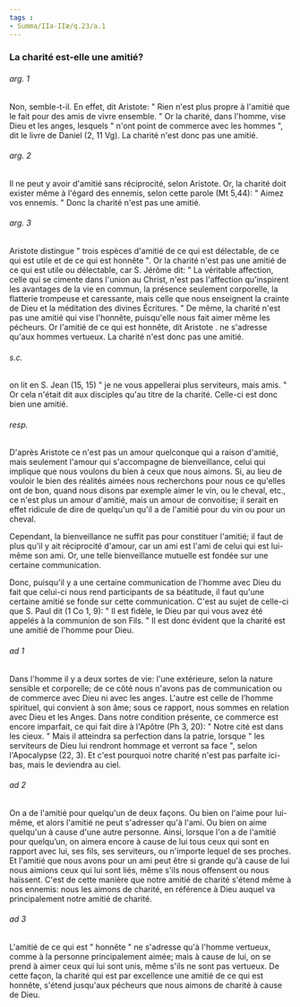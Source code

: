 ```yaml
---
tags : 
- Summa/IIa-IIæ/q.23/a.1
---
```


### La charité est-elle une amitié?

###### arg. 1
Non, semble-t-il. En effet, dit Aristote: " Rien n'est plus propre à l'amitié que le fait pour des amis de vivre ensemble. " Or la charité, dans l'homme, vise Dieu et les anges, lesquels " n'ont point de commerce avec les hommes ", dit le livre de Daniel (2, 11 Vg). La charité n'est donc pas une amitié. 

###### arg. 2
Il ne peut y avoir d'amitié sans réciprocité, selon Aristote. Or, la charité doit exister même à l'égard des ennemis, selon cette parole (Mt 5,44): " Aimez vos ennemis. " Donc la charité n'est pas une amitié. 

###### arg. 3
Aristote distingue " trois espèces d'amitié de ce qui est délectable, de ce qui est utile et de ce qui est honnête ". Or la charité n'est pas une amitié de ce qui est utile ou délectable, car S. Jérôme dit: " La véritable affection, celle qui se cimente dans l'union au Christ, n'est pas l'affection qu'inspirent les avantages de la vie en commun, la présence seulement corporelle, la flatterie trompeuse et caressante, mais celle que nous enseignent la crainte de Dieu et la méditation des divines Écritures. " De même, la charité n'est pas une amitié qui vise l'honnête, puisqu'elle nous fait aimer même les pécheurs. Or l'amitié de ce qui est honnête, dit Aristote . ne s'adresse qu'aux hommes vertueux. La charité n'est donc pas une amitié. 

###### s.c.
on lit en S. Jean (15, 15) " je ne vous appellerai plus serviteurs, mais amis. " Or cela n'était dit aux disciples qu'au titre de la charité. Celle-ci est donc bien une amitié. 

###### resp.
D'après Aristote ce n'est pas un amour quelconque qui a raison d'amitié, mais seulement l'amour qui s'accompagne de bienveillance, celui qui implique que nous voulons du bien à ceux que nous aimons. Si, au lieu de vouloir le bien des réalités aimées nous recherchons pour nous ce qu'elles ont de bon, quand nous disons par exemple aimer le vin, ou le cheval, etc., ce n'est plus un amour d'amitié, mais un amour de convoitise; il serait en effet ridicule de dire de quelqu'un qu'il a de l'amitié pour du vin ou pour un cheval. 

Cependant, la bienveillance ne suffit pas pour constituer l'amitié; il faut de plus qu'il y ait réciprocité d'amour, car un ami est l'ami de celui qui est lui-même son ami. Or, une telle bienveillance mutuelle est fondée sur une certaine communication. 

Donc, puisqu'il y a une certaine communication de l'homme avec Dieu du fait que celui-ci nous rend participants de sa béatitude, il faut qu'une certaine amitié se fonde sur cette communication. C'est au sujet de celle-ci que S. Paul dit (1 Co 1, 9): " Il est fidèle, le Dieu par qui vous avez été appelés à la communion de son Fils. " Il est donc évident que la charité est une amitié de l'homme pour Dieu. 

###### ad 1
Dans l'homme il y a deux sortes de vie: l'une extérieure, selon la nature sensible et corporelle; de ce côté nous n'avons pas de communication ou de commerce avec Dieu ni avec les anges. L'autre est celle de l’homme spirituel, qui convient à son âme; sous ce rapport, nous sommes en relation avec Dieu et les Anges. Dans notre condition présente, ce commerce est encore imparfait, ce qui fait dire à l'Apôtre (Ph 3, 20): " Notre cité est dans les cieux. " Mais il atteindra sa perfection dans la patrie, lorsque " les serviteurs de Dieu lui rendront hommage et verront sa face ", selon l'Apocalypse (22, 3). Et c'est pourquoi notre charité n'est pas parfaite ici-bas, mais le deviendra au ciel. 

###### ad 2
On a de l'amitié pour quelqu'un de deux façons. Ou bien on l'aime pour lui-même, et alors l'amitié ne peut s'adresser qu'à l'ami. Ou bien on aime quelqu'un à cause d'une autre personne. Ainsi, lorsque l'on a de l'amitié pour quelqu’un, on aimera encore à cause de lui tous ceux qui sont en rapport avec lui, ses fils, ses serviteurs, ou n'importe lequel de ses proches. Et l'amitié que nous avons pour un ami peut être si grande qu'à cause de lui nous aimions ceux qui lui sont liés, même s'ils nous offensent ou nous haïssent. C'est de cette manière que notre amitié de charité s'étend même à nos ennemis: nous les aimons de charité, en référence à Dieu auquel va principalement notre amitié de charité. 

###### ad 3
L'amitié de ce qui est " honnête " ne s'adresse qu'à l'homme vertueux, comme à la personne principalement aimée; mais à cause de lui, on se prend à aimer ceux qui lui sont unis, même s'ils ne sont pas vertueux. De cette façon, la charité qui est par excellence une amitié de ce qui est honnête, s'étend jusqu'aux pécheurs que nous aimons de charité à cause de Dieu. 

